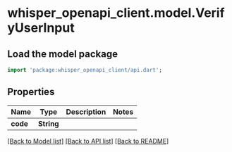 # whisper_openapi_client.model.VerifyUserInput

## Load the model package
```dart
import 'package:whisper_openapi_client/api.dart';
```

## Properties
Name | Type | Description | Notes
------------ | ------------- | ------------- | -------------
**code** | **String** |  | 

[[Back to Model list]](../README.md#documentation-for-models) [[Back to API list]](../README.md#documentation-for-api-endpoints) [[Back to README]](../README.md)


